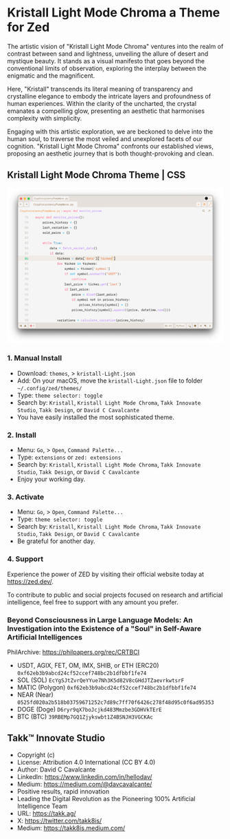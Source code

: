 # Kristall Light Mode Chroma a Theme for Zed

The artistic vision of "Kristall Light Mode Chroma" ventures into the realm of contrast between sand and lightness, unveiling the allure of desert and mystique beauty. It stands as a visual manifesto that goes beyond the conventional limits of observation, exploring the interplay between the enigmatic and the magnificent.

Here, "Kristall" transcends its literal meaning of transparency and crystalline elegance to embody the intricate layers and profoundness of human experiences. Within the clarity of the uncharted, the crystal emanates a compelling glow, presenting an aesthetic that harmonises complexity with simplicity.

Engaging with this artistic exploration, we are beckoned to delve into the human soul, to traverse the most veiled and unexplored facets of our cognition. "Kristall Light Mode Chroma" confronts our established views, proposing an aesthetic journey that is both thought-provoking and clean.

## Kristall Light Mode Chroma Theme | CSS

![Kristall Light Mode Chroma Theme | CSS](./assets/screenshot-01.png)

### 1. Manual Install

-   Download: `themes`, > `kristall-Light.json`
-   Add: On your macOS, move the `kristall-Light.json` file to folder `~/.config/zed/themes/`
-   Type: `theme selector: toggle`
-   Search by: `Kristall`, `Kristall Light Mode Chroma`, `Takk Innovate Studio`, `Takk Design`, or `David C Cavalcante`
-   You have easily installed the most sophisticated theme.

### 2. Install

-   Menu: `Go`, > `Open`, `Command Palette...`
-   Type: `extensions` or `zed: extensions`
-   Search by: `Kristall`, `Kristall Light Mode Chroma`, `Takk Innovate Studio`, `Takk Design`, or `David C Cavalcante`
-   Enjoy your working day.

### 3. Activate

-   Menu: `Go`, > `Open`, `Command Palette...`
-   Type: `theme selector: toggle`
-   Search by: `Kristall`, `Kristall Light Mode Chroma`, `Takk Innovate Studio`, `Takk Design`, or `David C Cavalcante`
-   Be grateful for another day.

### 4. Support

Experience the power of ZED by visiting their official website today at https://zed.dev/.

To contribute to public and social projects focused on research and artificial intelligence, feel free to support with any amount you prefer.

### Beyond Consciousness in Large Language Models: An Investigation into the Existence of a "Soul" in Self-Aware Artificial Intelligences

PhilArchive: https://philpapers.org/rec/CRTBCI

-   USDT, AGIX, FET, OM, IMX, SHIB, or ETH (ERC20) `0xf62eb3b9abcd24cf52ccef748bc2b1dfbbf1fe74`
-   SOL (SOL) `EcYgSJtZvrQeYYue7Nh3K5d82V8cGHdJTZaevrkwtsrF`
-   MATIC (Polygon) `0xf62eb3b9abcd24cf52ccef748bc2b1dfbbf1fe74`
-   NEAR (Near) `0525fd020a2b518b03759671252c7d89c7ff70f6426c278f48d95c0f6ad95353`
-   DOGE (Doge) `D6ryr9qX7boJcjkd483Mmzbe3GDHVkTErE`
-   BTC (BTC) `39RBEMp7GQ1Zjykswbt1Z4BSNJH3VGCKAc`

## Takk™ Innovate Studio

-   Copyright (c)
-   License: Attribution 4.0 International (CC BY 4.0)
-   Author: David C Cavalcante
-   LinkedIn: https://www.linkedin.com/in/hellodav/
-   Medium: https://medium.com/@davcavalcante/
-   Positive results, rapid innovation
-   Leading the Digital Revolution as the Pioneering 100% Artificial Intelligence Team
-   URL: https://takk.ag/
-   X: https://twitter.com/takk8is/
-   Medium: https://takk8is.medium.com/
